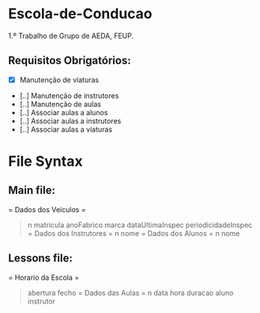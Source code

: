 Escola-de-Conducao
==================
1.º Trabalho de Grupo de AEDA, FEUP.

Requisitos Obrigatórios:
------------------------
- [x] Manutenção de viaturas
- [..] Manutenção de instrutores
- [..] Manutenção de aulas
- [..] Associar aulas a alunos
- [..] Associar aulas a instrutores
- [..] Associar aulas a viaturas


File Syntax
===========

Main file:
----------
= Dados dos Veiculos =
> n
> matricula anoFabrico marca dataUltimaInspec periodicidadeInspec
= Dados dos Instrutores =
> n
> nome
= Dados dos Alunos =
> n
> nome

Lessons file:
-------------
= Horario da Escola =
> abertura fecho
= Dados das Aulas =
> n
> data hora duracao aluno instrutor